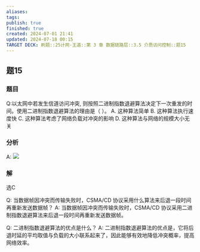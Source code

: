 ```yaml
---
aliases: 
tags: 
publish: true
finished: true
created: 2024-07-01 21:41
updated: 2024-07-18 00:15
TARGET DECK: 刷题::25计网-王道::第 3 章 数据链路层::3.5 介质访问控制::题15
---
```


## 题15
### 题目
Q:以太网中若发生信道访问冲突, 则按照二进制指数退避算法决定下一次重发的时间。使用二进制指数退避算法的理由是（ ）。
A. 这种算法简单
B. 这种算法执行速度快
C. 这种算法考虑了网络负载对冲突的影响
D. 这种算法与网络的规模大小无关
### 分析
A: 
![](https://img.hwenyi.live/202407180013105.webp)
### 解
选C
<!--ID: 1721236961338-->



Q: 当数据帧因冲突而传输失败时，CSMA/CD 协议采用什么算法来后退一段时间再重新发送数据帧？
A: 当数据帧因冲突而传输失败时，CSMA/CD 协议采用二进制指数退避算法来后退一段时间再重新发送数据帧。
<!--ID: 1721236961343-->




Q: 二进制指数退避算法的优点是什么？
A: 二进制指数退避算法的优点是，它将后退时延的平均取值与负载的大小联系起来了，因此能够有效地降低冲突概率，提高网络效率。
<!--ID: 1721236961348-->
